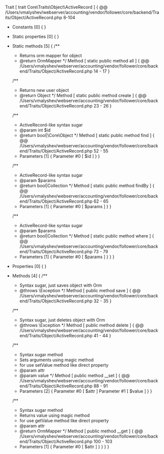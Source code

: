 Trait [ <user> trait Core\Traits\Object\ActiveRecord ] {
  @@ /Users/vmalyshev/webserver/accounting/vendor/follower/core/backend/Traits/Object/ActiveRecord.php 8-104

  - Constants [0] {
  }

  - Static properties [0] {
  }

  - Static methods [5] {
    /**
	 * Returns orm mapper for object
	 * @return OrmMapper
	 */
    Method [ <user> static public method all ] {
      @@ /Users/vmalyshev/webserver/accounting/vendor/follower/core/backend/Traits/Object/ActiveRecord.php 14 - 17
    }

    /**
	 * Returns new user object
	 * @return Object
	 */
    Method [ <user> static public method create ] {
      @@ /Users/vmalyshev/webserver/accounting/vendor/follower/core/backend/Traits/Object/ActiveRecord.php 23 - 26
    }

    /**
	 * ActiveRecord-like syntax sugar
	 * @param int $id
	 * @return bool|\Core\Object
	 */
    Method [ <user> static public method find ] {
      @@ /Users/vmalyshev/webserver/accounting/vendor/follower/core/backend/Traits/Object/ActiveRecord.php 52 - 55

      - Parameters [1] {
        Parameter #0 [ <required> $id ]
      }
    }

    /**
	 * ActiveRecord-like syntax sugar
	 * @param $params
	 * @return bool|Collection
	 */
    Method [ <user> static public method findBy ] {
      @@ /Users/vmalyshev/webserver/accounting/vendor/follower/core/backend/Traits/Object/ActiveRecord.php 62 - 65

      - Parameters [1] {
        Parameter #0 [ <required> $params ]
      }
    }

    /**
	 * ActiveRecord-like syntax sugar
	 * @param $params
	 * @return bool|Collection
	 */
    Method [ <user> static public method where ] {
      @@ /Users/vmalyshev/webserver/accounting/vendor/follower/core/backend/Traits/Object/ActiveRecord.php 73 - 79

      - Parameters [1] {
        Parameter #0 [ <required> $params ]
      }
    }
  }

  - Properties [0] {
  }

  - Methods [4] {
    /**
	 * Syntax sugar, just saves object with Orm
	 * @throws \Exception
	 */
    Method [ <user> public method save ] {
      @@ /Users/vmalyshev/webserver/accounting/vendor/follower/core/backend/Traits/Object/ActiveRecord.php 32 - 35
    }

    /**
	 * Syntax sugar, just deletes object with Orm
	 * @throws \Exception
	 */
    Method [ <user> public method delete ] {
      @@ /Users/vmalyshev/webserver/accounting/vendor/follower/core/backend/Traits/Object/ActiveRecord.php 41 - 44
    }

    /**
	 * Syntax sugar method
	 * Sets arguments using magic method
	 * for use setValue method like direct property
	 * @param attr
	 * @param value
	 */
    Method [ <user> public method __set ] {
      @@ /Users/vmalyshev/webserver/accounting/vendor/follower/core/backend/Traits/Object/ActiveRecord.php 88 - 91

      - Parameters [2] {
        Parameter #0 [ <required> $attr ]
        Parameter #1 [ <required> $value ]
      }
    }

    /**
	 * Syntax sugar method
	 * Returns value using magic method
	 * for use getValue method like direct property
	 * @param attr
	 * @return OrmMapper
	 */
    Method [ <user> public method __get ] {
      @@ /Users/vmalyshev/webserver/accounting/vendor/follower/core/backend/Traits/Object/ActiveRecord.php 100 - 103

      - Parameters [1] {
        Parameter #0 [ <required> $attr ]
      }
    }
  }
}
